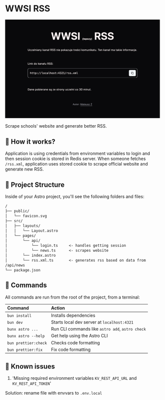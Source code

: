 # WWSI RSS

![screenshot](.github/screenshot.png)

Scrape schools' website and generate better RSS.

## 🤔 How it works?

Application is using credentials from environment variables to login and then session cookie is stored in Redis server.
When someone fetches `/rss.xml`, application uses stored cookie to scrape official website and generate new RSS.

## 🚀 Project Structure

Inside of your Astro project, you'll see the following folders and files:

```text
/
├── public/
│   └── favicon.svg
├── src/
│   ├── layouts/
│   │   └── Layout.astro
│   └── pages/
│       └── api/
│           └── login.ts     <- handles getting session
│           └── news.ts      <- scrapes website
│       └── index.astro
│       └── rss.xml.ts       <- generates rss based on data from /api/news
└── package.json
```


## 🧞 Commands

All commands are run from the root of the project, from a terminal:

| Command              | Action                                           |
| :--------------------| :----------------------------------------------- |
| `bun install`        | Installs dependencies                            |
| `bun dev`            | Starts local dev server at `localhost:4321`      |
| `bunx astro ...`     | Run CLI commands like `astro add`, `astro check` |
| `bunx astro --help`  | Get help using the Astro CLI                     |
| `bun prettier:check` | Checks code formatting                           |
| `bun prettier:fix`   | Fix code formatting                              |


## 🐛 Known issues

1. 'Missing required environment variables `KV_REST_API_URL` and `KV_REST_API_TOKEN`'

Solution: rename file with envvars to `.env.local`